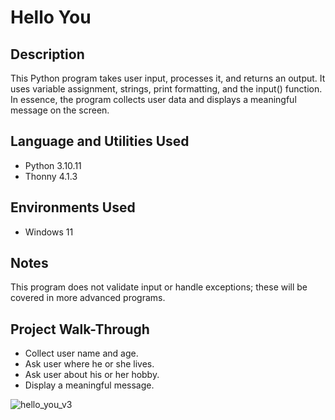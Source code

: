 # Hello You


## Description
This Python program takes user input, processes it, and returns an output. It uses variable assignment, strings, print formatting, and the input() function. In essence, the program collects user data and displays a meaningful message on the screen.


## Language and Utilities Used
- Python 3.10.11
- Thonny 4.1.3


## Environments Used
- Windows 11


## Notes
This program does not validate input or handle exceptions; these will be covered in more advanced programs.


## Project Walk-Through
- Collect user name and age.
- Ask user where he or she lives.
- Ask user about his or her hobby.
- Display a meaningful message.

![hello_you_v3](https://github.com/user-attachments/assets/98716390-9fed-47ca-8243-35112048d46b)
